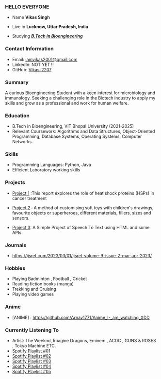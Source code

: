 ### HELLO EVERYONE 

- Name **Vikas Singh**

- Live in **Lucknow, Uttar Pradesh, India**

- Studying [***B.Tech in Bioengineering***](https://vitbhopal.ac.in/)

### Contact Information
- Email: iamvikas2001@gmail.com
- LinkedIn: NOT YET !!
- GitHub: [Vikas-2207](https://github.com/Vikas-2207)

### Summary
A curious Bioengineering Student with a keen interest for microbiology and immunology. Seeking a challenging role in the Biotech industry to apply my skills and grow as a professional and work for human welfare.

### Education
- B.Tech in Bioengineering, VIT Bhopal University (2021-2025)
- Relevant Coursework: Algorithms and Data Structures, Object-Oriented Programming, Database Systems, Operating Systems, Computer Networks.

### Skills
- Programming Languages: Python,  Java
- Efficient Laboratory working skills

### Projects
- [Project 1](https://github.com/Vikas-2207/HSP-IN-CANCER-TREATMENT) :This report explores the role of heat shock proteins (HSPs) in cancer treatment
- [Project 2](https://github.com/Vikas-2207/Haptic-toys) : A method of customising soft toys with children's drawings, favourite objects or
superheroes, different materials, fillers, sizes and sensors.

- [Project 3](https://github.com/Arnav1771/Speech_to_-Text_Project): A Simple Project of Speech To Text using HTML and some APIs

### Journals

- https://ijsret.com/2023/03/01/ijsret-volume-9-issue-2-mar-apr-2023/



### Hobbies
- Playing Badminton , Football , Cricket
- Reading fiction books (manga)
- Trekking and Cruising
- Playing video games

### Anime
- [ANIME] : https://github.com/Arnav1771/Anime_I-_am_watching_XDD

### Currently Listening To
- Artist: The Weeknd, Imagine Dragons, Eminem , ACDC , GUNS & ROSES , Tokyo Machine ETC.
- [Spotify Playlist #01](https://open.spotify.com/playlist/0j5mS51qKyRvc6wPgcjHRP?si=e875876064914937)
- [Spotify Playlist #02](https://open.spotify.com/playlist/63m6YlgxtdYzo8kHY8xshS?si=6903cabafbb3466c&nd=1)
- [Spotify Playlist #03](https://open.spotify.com/playlist/2q7xfd5yH97eTmWkPbCdFa?si=8de9a41cdac94c50&nd=1)
- [Spotify Playlist #04](https://open.spotify.com/playlist/1AQLzmkNrvJVAwec9iZSih?si=f982eec371c046df&nd=1)
- [Spotify Playlist #05](https://open.spotify.com/playlist/6SFsPoKuaT8Jsr2dgs6tUZ?si=f9600fa7097f421c&nd=1)

